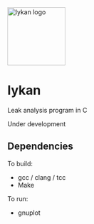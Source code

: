 <img src="https://mcdim.xyz/media/lykan0.png" alt="lykan logo" style="height: 130px;"/>

# lykan
Leak analysis program in C

Under development

## Dependencies
To build:
* gcc / clang / tcc
* Make

To run:
* gnuplot
